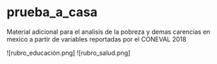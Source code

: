 # prueba_a_casa
Material adicional para el analisis de la pobreza y demas carencias en mexico a partir de variables reportadas por el CONEVAL 2018


![rubro_educación.png]
![rubro_salud.png]
